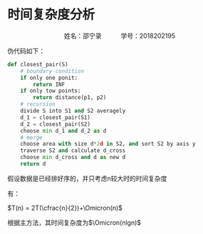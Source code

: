 # 时间复杂度分析

<center>姓名：邵宁录&nbsp&nbsp&nbsp&nbsp&nbsp&nbsp&nbsp&nbsp&nbsp&nbsp&nbsp学号：2018202195</center>

伪代码如下：

```python
def closest_pair(S)
	# boundary condition
    if only one ponit:
        return INF
    if only tow points:
        return distance(p1, p2)
    # recursion
    divide S into S1 and S2 averagely
    d_1 = closest_pair(S1)
    d_2 = closest_pair(S2)
    choose min d_1 and d_2 as d
    # merge
    choose area with size d*2d in S2, and sort S2 by axis y
    traverse S2 and calculate d_cross
	choose min d_cross and d as new d
    return d
```

假设数据是已经排好序的，并只考虑n较大时的时间复杂度

有：

$T(n) = 2T(\cfrac{n}{2})+\Omicron(n)$

根据主方法，其时间复杂度为$\Omicron(nlgn)$


